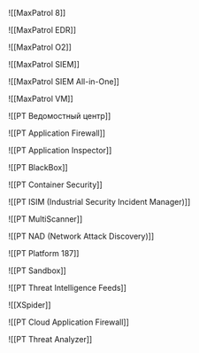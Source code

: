 
![[MaxPatrol 8]]

![[MaxPatrol EDR]]

![[MaxPatrol O2]]

![[MaxPatrol SIEM]]

![[MaxPatrol SIEM All-in-One]]

![[MaxPatrol VM]]

![[PT Ведомостный центр]]

![[PT Application Firewall]]

![[PT Application Inspector]]

![[PT BlackBox]]

![[PT Container Security]]

![[PT ISIM (Industrial Security Incident Manager)]]

![[PT MultiScanner]]

![[PT NAD (Network Attack Discovery)]]

![[PT Platform 187]]

![[PT Sandbox]]

![[PT Threat Intelligence Feeds]]

![[XSpider]]

![[PT Cloud Application Firewall]]

![[PT Threat Analyzer]]